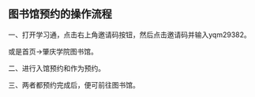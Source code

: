 ## 图书馆预约的操作流程

一、打开学习通，点击右上角邀请码按钮，然后点击邀请码并输入yqm29382。



或是首页->肇庆学院图书馆。

二、进行入馆预约和作为预约。

三、两者都预约完成后，便可前往图书馆。
